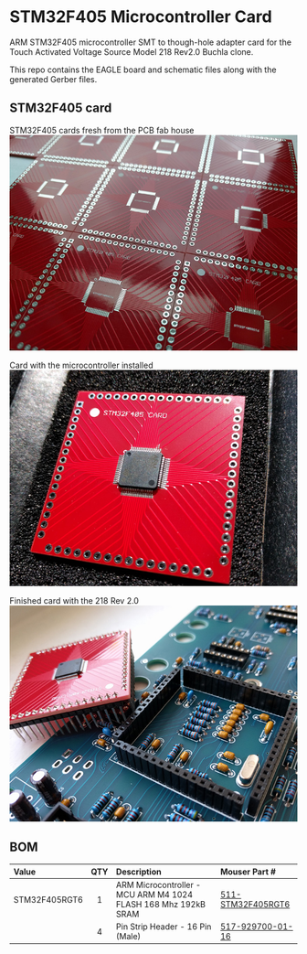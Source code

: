 # STM32F405 Microcontroller Card

ARM STM32F405 microcontroller SMT to though-hole adapter card for the Touch Activated Voltage Source Model 218 Rev2.0 Buchla clone.

This repo contains the EAGLE board and schematic files along with the generated Gerber files.


## STM32F405 card

STM32F405 cards fresh from the PCB fab house
![STM32F405 cards](images/stm32f405_card_01.jpg)

Card with the microcontroller installed
![Card with microcontroller](images/stm32f405_card_02.jpg)

Finished card with the 218 Rev 2.0
![Finished card](images/stm32f405_card_03.jpg)


## BOM

| Value   | QTY | Description | Mouser Part # |
|:--------|:---:|:------------|:--------------|
| STM32F405RGT6 | 1 | ARM Microcontroller - MCU ARM M4 1024 FLASH 168 Mhz 192kB SRAM | [511-STM32F405RGT6][arm_mcu] |
|  | 4 | Pin Strip Header - 16 Pin (Male) | [517-929700-01-16][pin_header] |

[arm_mcu]: https://www.mouser.com/ProductDetail/511-STM32F405RGT6
[pin_header]: https://www.mouser.com/ProductDetail/517-929700-01-16